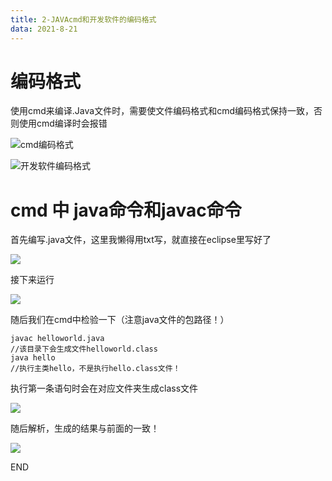 ```yaml
---
title: 2-JAVAcmd和开发软件的编码格式
data: 2021-8-21
---
```


# 编码格式

使用cmd来编译.Java文件时，需要使文件编码格式和cmd编码格式保持一致，否则使用cmd编译时会报错

![cmd编码格式](https://hexo-4grmu8ecde66adf2-1306730064.tcloudbaseapp.com/pic/gbk1.png)

![开发软件编码格式](https://hexo-4grmu8ecde66adf2-1306730064.tcloudbaseapp.com/pic/gbk2.png)

# cmd  中 java命令和javac命令

首先编写.java文件，这里我懒得用txt写，就直接在eclipse里写好了

![](https://hexo-4grmu8ecde66adf2-1306730064.tcloudbaseapp.com/pic/helloworld.png)

接下来运行

![](https://hexo-4grmu8ecde66adf2-1306730064.tcloudbaseapp.com/pic/helloworld4.png)

随后我们在cmd中检验一下（注意java文件的包路径！）

``` ba
javac helloworld.java
//该目录下会生成文件helloworld.class
java hello
//执行主类hello，不是执行hello.class文件！
```

执行第一条语句时会在对应文件夹生成class文件

![](https://hexo-4grmu8ecde66adf2-1306730064.tcloudbaseapp.com/pic/helloworld2.png)

随后解析，生成的结果与前面的一致！

![](https://hexo-4grmu8ecde66adf2-1306730064.tcloudbaseapp.com/pic/helloworld3.png)

END
